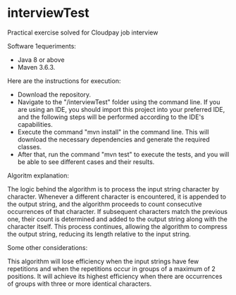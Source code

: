 # interviewTest
Practical exercise solved for Cloudpay job interview

Software 1equeriments:
- Java 8 or above
- Maven 3.6.3.

Here are the instructions for execution:
- Download the repository.
- Navigate to the "/interviewTest" folder using the command line. If you are using an IDE, you should import this project into your preferred IDE, and the following steps will be performed according to the IDE's capabilities.
- Execute the command "mvn install" in the command line. This will download the necessary dependencies and generate the required classes.
- After that, run the command "mvn test" to execute the tests, and you will be able to see different cases and their results.

Algoritm explanation:

The logic behind the algorithm is to process the input string character by character.
Whenever a different character is encountered, it is appended to the output string, 
and the algorithm proceeds to count consecutive occurrences of that character.
If subsequent characters match the previous one, their count is determined and added 
to the output string along with the character itself. This process continues, 
allowing the algorithm to compress the output string, reducing its length relative
to the input string.

Some other considerations:

This algorithm will lose efficiency when the input strings have few repetitions and 
when the repetitions occur in groups of a maximum of 2 positions. It will achieve 
its highest efficiency when there are occurrences of groups with three or more 
identical characters.
